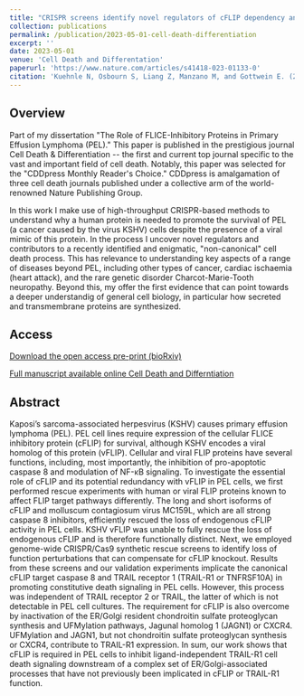 ```yaml
---
title: "CRISPR screens identify novel regulators of cFLIP dependency and ligand-independent, TRAIL-R1-mediated cell death"
collection: publications
permalink: /publication/2023-05-01-cell-death-differentiation
excerpt: ''
date: 2023-05-01
venue: 'Cell Death and Differentation'
paperurl: 'https://www.nature.com/articles/s41418-023-01133-0'
citation: 'Kuehnle N, Osbourn S, Liang Z, Manzano M, and Gottwein E. (2023). &quot;CRISPR screens identify novel regulators of cFLIP dependency and ligand-independent, TRAIL-R1-mediated cell death.&quot; <i>Cell Death and Differentation</i>. 30, 1221–1234.'
---
```

## Overview
Part of my dissertation "The Role of FLICE-Inhibitory Proteins in Primary Effusion Lymphoma (PEL)." This paper is published in the prestigious journal Cell Death & Differentiation -- the first and current top journal specific to the vast and important field of cell death. Notably, this paper was selected for the "CDDpress Monthly Reader's Choice." CDDpress is amalgamation of three cell death journals published under a collective arm of the world-renowned Nature Publishing Group.

In this work I make use of high-throughput CRISPR-based methods to understand why a human protein is needed to promote the survival of PEL (a cancer caused by the virus KSHV) cells despite the presence of a viral mimic of this protein. In the process I uncover novel regulators and contributors to a recently identified and enigmatic, "non-canonical" cell death process. This has relevance to understanding key aspects of a range of diseases beyond PEL, including other types of cancer, cardiac ischaemia (heart attack), and the rare genetic disorder Charcot-Marie-Tooth neuropathy. Beyond this, my offer the first evidence that can point towards a deeper understandig of general cell biology, in particular how secreted and transmembrane proteins are synthesized.

## Access
[Download the open access pre-print (bioRxiv)](http://academicpages.github.io/files/2022.08.17.504167v1.full.pdf)

[Full manuscript available online Cell Death and Differntiation](https://doi.org/10.1038/s41418-023-01133-0)


## Abstract 
Kaposi’s sarcoma-associated herpesvirus (KSHV) causes primary effusion lymphoma (PEL). PEL cell lines require expression of the cellular FLICE inhibitory protein (cFLIP) for survival, although KSHV encodes a viral homolog of this protein (vFLIP). Cellular and viral FLIP proteins have several functions, including, most importantly, the inhibition of pro-apoptotic caspase 8 and modulation of NF-κB signaling. To investigate the essential role of cFLIP and its potential redundancy with vFLIP in PEL cells, we first performed rescue experiments with human or viral FLIP proteins known to affect FLIP target pathways differently. The long and short isoforms of cFLIP and molluscum contagiosum virus MC159L, which are all strong caspase 8 inhibitors, efficiently rescued the loss of endogenous cFLIP activity in PEL cells. KSHV vFLIP was unable to fully rescue the loss of endogenous cFLIP and is therefore functionally distinct. Next, we employed genome-wide CRISPR/Cas9 synthetic rescue screens to identify loss of function perturbations that can compensate for cFLIP knockout. Results from these screens and our validation experiments implicate the canonical cFLIP target caspase 8 and TRAIL receptor 1 (TRAIL-R1 or TNFRSF10A) in promoting constitutive death signaling in PEL cells. However, this process was independent of TRAIL receptor 2 or TRAIL, the latter of which is not detectable in PEL cell cultures. The requirement for cFLIP is also overcome by inactivation of the ER/Golgi resident chondroitin sulfate proteoglycan synthesis and UFMylation pathways, Jagunal homolog 1 (JAGN1) or CXCR4. UFMylation and JAGN1, but not chondroitin sulfate proteoglycan synthesis or CXCR4, contribute to TRAIL-R1 expression. In sum, our work shows that cFLIP is required in PEL cells to inhibit ligand-independent TRAIL-R1 cell death signaling downstream of a complex set of ER/Golgi-associated processes that have not previously been implicated in cFLIP or TRAIL-R1 function.
